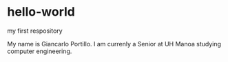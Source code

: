 # hello-world
my first respository

My name is Giancarlo Portillo. I am currenly a Senior at UH Manoa studying computer engineering.
